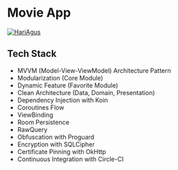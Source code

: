 # Movie App

[![HariAgus](https://circleci.com/gh/HariAgus/MovieCleanArchitecture.svg?style=svg)](https://circleci.com/gh/HariAgus/MovieCleanArchitecture)

## Tech Stack
- MVVM (Model-View-ViewModel) Architecture Pattern
- Modularization (Core Module)
- Dynamic Feature (Favorite Module)
- Clean Architecture (Data, Domain, Presentation)
- Dependency Injection with Koin
- Coroutines Flow
- ViewBinding
- Room Persistence
- RawQuery
- Obfuscation with Proguard
- Encryption with SQLCipher
- Certificate Pinning with OkHttp
- Continuous Integration with Circle-CI
